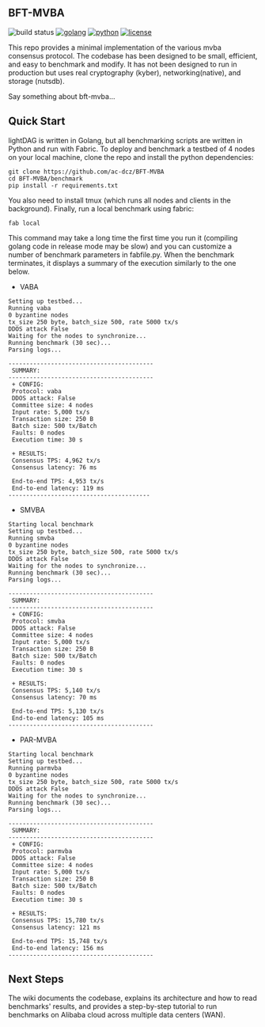 ## BFT-MVBA

![build status](https://img.shields.io/github/actions/workflow/status/asonnino/hotstuff/rust.yml?style=flat-square&logo=GitHub&logoColor=white&link=https%3A%2F%2Fgithub.com%2Fasonnino%2Fhotstuff%2Factions)
[![golang](https://img.shields.io/badge/golang-1.21.1-blue?style=flat-square&logo=golang)](https://www.rust-lang.org)
[![python](https://img.shields.io/badge/python-3.9-blue?style=flat-square&logo=python&logoColor=white)](https://www.python.org/downloads/release/python-390/)
[![license](https://img.shields.io/badge/license-Apache-blue.svg?style=flat-square)](LICENSE)

This repo provides a minimal implementation of the various mvba consensus protocol. The codebase has been designed to be small, efficient, and easy to benchmark and modify. It has not been designed to run in production but uses real cryptography (kyber), networking(native), and storage (nutsdb).

Say something about bft-mvba...

## Quick Start

lightDAG is written in Golang, but all benchmarking scripts are written in Python and run with Fabric. To deploy and benchmark a testbed of 4 nodes on your local machine, clone the repo and install the python dependencies:

```shell
git clone https://github.com/ac-dcz/BFT-MVBA
cd BFT-MVBA/benchmark
pip install -r requirements.txt
```

You also need to install tmux (which runs all nodes and clients in the background).
Finally, run a local benchmark using fabric:

```shell
fab local
```

This command may take a long time the first time you run it (compiling golang code in release mode may be slow) and you can customize a number of benchmark parameters in fabfile.py. When the benchmark terminates, it displays a summary of the execution similarly to the one below.

- VABA
```
Setting up testbed...
Running vaba
0 byzantine nodes
tx_size 250 byte, batch_size 500, rate 5000 tx/s
DDOS attack False
Waiting for the nodes to synchronize...
Running benchmark (30 sec)...
Parsing logs...

-----------------------------------------
 SUMMARY:
-----------------------------------------
 + CONFIG:
 Protocol: vaba 
 DDOS attack: False 
 Committee size: 4 nodes
 Input rate: 5,000 tx/s
 Transaction size: 250 B
 Batch size: 500 tx/Batch
 Faults: 0 nodes
 Execution time: 30 s

 + RESULTS:
 Consensus TPS: 4,962 tx/s
 Consensus latency: 76 ms

 End-to-end TPS: 4,953 tx/s
 End-to-end latency: 119 ms
----------------------------------------
```

- SMVBA
```
Starting local benchmark
Setting up testbed...
Running smvba
0 byzantine nodes
tx_size 250 byte, batch_size 500, rate 5000 tx/s
DDOS attack False
Waiting for the nodes to synchronize...
Running benchmark (30 sec)...
Parsing logs...

-----------------------------------------
 SUMMARY:
-----------------------------------------
 + CONFIG:
 Protocol: smvba 
 DDOS attack: False 
 Committee size: 4 nodes
 Input rate: 5,000 tx/s
 Transaction size: 250 B
 Batch size: 500 tx/Batch
 Faults: 0 nodes
 Execution time: 30 s

 + RESULTS:
 Consensus TPS: 5,140 tx/s
 Consensus latency: 70 ms
 
 End-to-end TPS: 5,130 tx/s
 End-to-end latency: 105 ms
-----------------------------------------
```

- PAR-MVBA

```
Starting local benchmark
Setting up testbed...
Running parmvba
0 byzantine nodes
tx_size 250 byte, batch_size 500, rate 5000 tx/s
DDOS attack False
Waiting for the nodes to synchronize...
Running benchmark (30 sec)...
Parsing logs...

-----------------------------------------
 SUMMARY:
-----------------------------------------
 + CONFIG:
 Protocol: parmvba 
 DDOS attack: False 
 Committee size: 4 nodes
 Input rate: 5,000 tx/s
 Transaction size: 250 B
 Batch size: 500 tx/Batch
 Faults: 0 nodes
 Execution time: 30 s

 + RESULTS:
 Consensus TPS: 15,780 tx/s
 Consensus latency: 121 ms

 End-to-end TPS: 15,748 tx/s
 End-to-end latency: 156 ms
-----------------------------------------
```

## Next Steps
The wiki documents the codebase, explains its architecture and how to read benchmarks' results, and provides a step-by-step tutorial to run benchmarks on Alibaba cloud across multiple data centers (WAN).